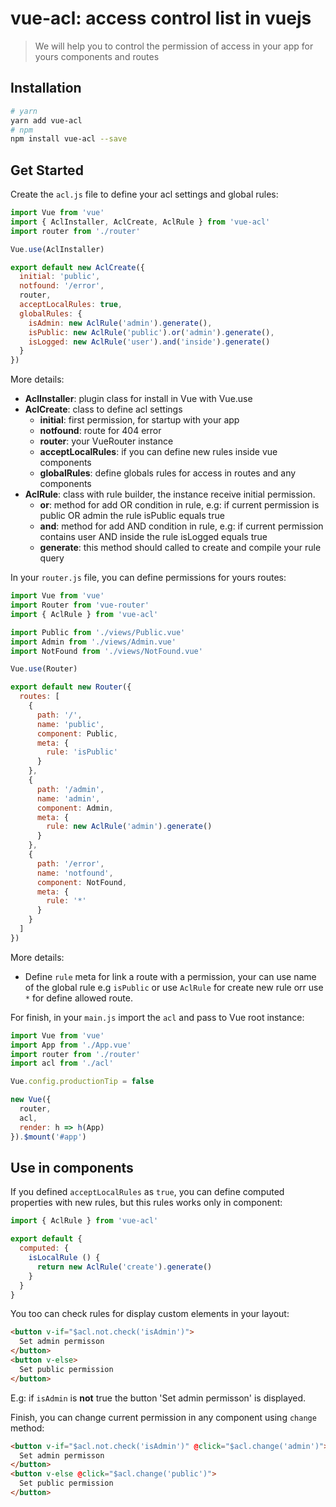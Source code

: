 # vue-acl: access control list in vuejs

> We will help you to control the permission of access in your app for yours components and routes 

## Installation

```bash
# yarn
yarn add vue-acl
# npm
npm install vue-acl --save
```

## Get Started

Create the `acl.js` file to define your acl settings and global rules:

```javascript
import Vue from 'vue'
import { AclInstaller, AclCreate, AclRule } from 'vue-acl'
import router from './router'

Vue.use(AclInstaller)

export default new AclCreate({
  initial: 'public',
  notfound: '/error',
  router,
  acceptLocalRules: true,
  globalRules: {
    isAdmin: new AclRule('admin').generate(),
    isPublic: new AclRule('public').or('admin').generate(),
    isLogged: new AclRule('user').and('inside').generate()
  }
})
```

More details:

- **AclInstaller**: plugin class for install in Vue with Vue.use
- **AclCreate**: class to define acl settings
  - **initial**: first permission, for startup with your app
  - **notfound**: route for 404 error
  - **router**: your VueRouter instance
  - **acceptLocalRules**: if you can define new rules inside vue components
  - **globalRules**: define globals rules for access in routes and any components
- **AclRule**: class with rule builder, the instance receive initial permission.
  - **or**: method for add OR condition in rule, e.g: if current permission is public OR admin the rule isPublic equals true
  - **and**: method for add AND condition in rule, e.g: if current permission contains user AND inside the rule isLogged equals true
  - **generate**: this method should called to create and compile your rule query

In your `router.js` file, you can define permissions for yours routes:

```javascript
import Vue from 'vue'
import Router from 'vue-router'
import { AclRule } from 'vue-acl'

import Public from './views/Public.vue'
import Admin from './views/Admin.vue'
import NotFound from './views/NotFound.vue'

Vue.use(Router)

export default new Router({
  routes: [
    {
      path: '/',
      name: 'public',
      component: Public,
      meta: {
        rule: 'isPublic'
      }
    },
    {
      path: '/admin',
      name: 'admin',
      component: Admin,
      meta: {
        rule: new AclRule('admin').generate()
      }
    },
    {
      path: '/error',
      name: 'notfound',
      component: NotFound,
      meta: {
        rule: '*'
      }
    }
  ]
})
```

More details:
- Define `rule` meta for link a route with a permission, your can use name of the global rule e.g `isPublic` or use `AclRule` for create new rule orr use `*` for define allowed route.

For finish, in your `main.js` import the `acl` and pass to Vue root instance:

```javascript
import Vue from 'vue'
import App from './App.vue'
import router from './router'
import acl from './acl'

Vue.config.productionTip = false

new Vue({
  router,
  acl,
  render: h => h(App)
}).$mount('#app')
```

## Use in components

If you defined `acceptLocalRules` as `true`, you can define computed properties with new rules, but this rules works only in component:

```javascript
import { AclRule } from 'vue-acl'

export default {
  computed: {
    isLocalRule () {
      return new AclRule('create').generate()
    }
  }
}
```

You too can check rules for display custom elements in your layout:

```html
<button v-if="$acl.not.check('isAdmin')">
  Set admin permisson
</button>
<button v-else>
  Set public permission
</button>
```

E.g: if `isAdmin` is **not** true the button 'Set admin permisson' is displayed.

Finish, you can change current permission in any component using `change` method:

```html
<button v-if="$acl.not.check('isAdmin')" @click="$acl.change('admin')">
  Set admin permisson
</button>
<button v-else @click="$acl.change('public')">
  Set public permission
</button>
```
